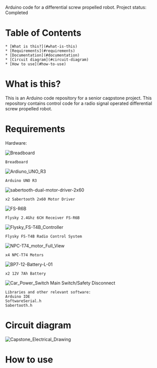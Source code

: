 
Arduino code for a differential screw propelled robot.
Project status: Completed

# Table of Contents
	* [What is this?](#what-is-this)
	* [Requirements](#requirements)
	* [Documentation](#documentation)
 	* [Circuit diagram](#circuit-diagram)
 	* [How to use](#how-to-use)
 	


# What is this?

This is an Arduino code repository for a senior caqpstone project.
This repository contains control code for a radio signal operated differential screw propelled robot.


# Requirements
Hardware:
	
![Breadboard](https://github.com/user-attachments/assets/56048ae5-0013-4689-81e0-5894da09029c)
	
 	Breadboard

	
![Ardiuno_UNO_R3](https://github.com/user-attachments/assets/38bf10d0-282f-4b21-bcc5-ca4662f35030)
	
 	Arduino UNO R3

	
![sabertooth-dual-motor-driver-2x60](https://github.com/user-attachments/assets/5f982361-ae40-401e-bb0c-395d4b446ce8)
	
 	x2 Sabertooth 2x60 Motor Driver

	
![FS-R6B](https://github.com/user-attachments/assets/6162b76d-3ced-4bd5-b7e2-dc728a722814)
	
 	Flysky 2.4Ghz 6CH Receiver FS-R6B

	
![Flysky_FS-T4B_Controller](https://github.com/user-attachments/assets/78846e7e-d90b-4b25-b51e-ec44ed76673a)
	
 	Flysky FS-T4B Radio Control System

	
![NPC-T74_motor_Full_View](https://github.com/user-attachments/assets/e7f28302-7157-49df-9f1b-effe365766ba)
	
 	x4 NPC-T74 Motors

	
![BP7-12-Battery-L-01](https://github.com/user-attachments/assets/bc6a9c38-b1e8-424a-b984-0114de5c8163)
	
 	x2 12V 7Ah Battery


![Car_Power_Switch](https://github.com/user-attachments/assets/6a683eb7-a880-4c27-abb4-9aa802242677)
	Main Switch/Safety Disconnect

	Libraries and other relevant software:
	Arduino IDE
	SoftwareSerial.h
	Sabertooth.h


# Circuit diagram

![Capstone_Electrical_Drawing](https://github.com/user-attachments/assets/bed44a00-397c-41af-8213-7c594f8cf8ab)


# How to use



